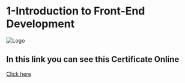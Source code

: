 
# 1-Introduction to Front-End Development






![Logo](https://s3.amazonaws.com/coursera_assets/meta_images/generated/CERTIFICATE_LANDING_PAGE/CERTIFICATE_LANDING_PAGE~CPDSRGD4MR97/CERTIFICATE_LANDING_PAGE~CPDSRGD4MR97.jpeg)


## In this link you can see this Certificate Online


[Click here](https://www.coursera.org/account/accomplishments/verify/CPDSRGD4MR97)

